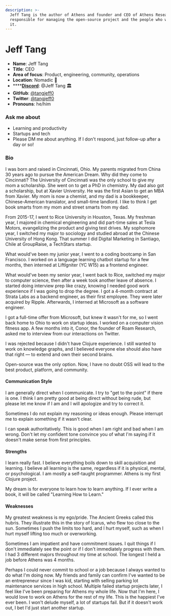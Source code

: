 ```yaml
---
description: >-
  Jeff Tang is the author of Athens and founder and CEO of Athens Research. He's
  responsible for managing the open-source project and the people who work on
  it.
---
```


# Jeff Tang

* **Name**: Jeff Tang
* **Title**: CEO
* **Area of focus**: Product, engineering, community, operations
* **Location**: Nomadic 🚣
* \*\*\*\*[**Discord**](https://discord.gg/as9h8yHNfD): @Jeff Tang 🏛
* **GitHub**: [@tangjeff0](https://github.com/tangjeff0)
* **Twitter**: [@tangjeff0](https://twitter.com/tangjeff0)
* **Pronouns**: he/him

### Ask me about

* Learning and productivity
* Startups and tech
* Please DM me about anything. If I don't respond, just follow-up after a day or so!

### **Bio**

I was born and raised in Cincinnati, Ohio. My parents migrated from China 30 years ago to pursue the American Dream. Why did they come to Cincinnati? The University of Cincinnati was the only school to give my mom a scholarship. She went on to get a PhD in chemistry. My dad also got a scholarship, but at Xavier University. He was the first Asian to get an MBA from Xavier. My mom is now a chemist, and my dad is a bookkeeper, Chinese-American translator, and small-time landlord. I like to think I get book smarts from my mom and street smarts from my dad.

From 2015-17, I went to Rice University in Houston, Texas. My freshman year, I majored in chemical engineering and did part-time sales at Tesla Motors, evangelizing the product and giving test drives. My sophomore year, I switched my major to sociology and studied abroad at the Chinese University of Hong Kong. That summer I did Digital Marketing in Santiago, Chile at GroupRaise, a TechStars startup.

What would've been my junior year, I went to a coding bootcamp in San Francisco. I worked on a language learning chatbot startup for a few months, then interned at LiftIgniter \(YC W15\) as a frontend engineer.

What would've been my senior year, I went back to Rice, switched my major to computer science, then after a week took another leave of absence. I started doing interview prep like crazy, knowing I needed good work experience if I was going to drop the degree. I got a 4-month contract at Strata Labs as a backend engineer, as their first employee. They were later acquired by Ripple. Afterwards, I interned at Microsoft as a software engineer.

I got a full-time offer from Microsoft, but knew it wasn't for me, so I went back home to Ohio to work on startup ideas. I worked on a computer vision fitness app. A few months into it, Conor, the founder of Roam Research, asked me to interview from our interactions on Twitter.

I was rejected because I didn't have Clojure experience. I still wanted to work on knowledge graphs, and I believed everyone else should also have that right — to extend and own their second brains.

Open-source was the only option. Now, I have no doubt OSS will lead to the best product, platform, and community.

#### Communication Style

I am generally direct when I communicate. I try to "get to the point" if there is one. I think I am pretty good at being direct without being rude, but please let me know if I am and I will apologize and try to correct it.

Sometimes I do not explain my reasoning or ideas enough. Please interrupt me to explain something if it wasn't clear.

I can speak authoritatively. This is good when I am right and bad when I am wrong. Don't let my confident tone convince you of what I'm saying if it doesn't make sense from first principles.

#### **Strengths**

I learn really fast. I believe everything boils down to skill acquisition and learning. I believe all learning is the same, regardless if it is physical, mental, or psychological. I am mostly a self-taught programmer. Athens is my first Clojure project.

My dream is for everyone to learn how to learn anything. If I ever write a book, it will be called "Learning How to Learn."

#### Weaknesses

My greatest weakness is my ego/pride. The Ancient Greeks called this hubris. They illustrate this in the story of Icarus, who flew too close to the sun. Sometimes I push the limits too hard, and I hurt myself, such as when I hurt myself lifting too much or overworking.

Sometimes I am impatient and have commitment issues. I quit things if I don't immediately see the point or if I don't immediately progress with them. I had 3 different majors throughout my time at school. The longest I held a job before Athens was 4 months.

Perhaps I could never commit to school or a job because I always wanted to do what I'm doing now. My friends and family can confirm I've wanted to be an entrepreneur since I was kid, starting with selling parking lot maintenance services in high school. Multiple failed startup projects later, I feel like I've been preparing for Athens my whole life. Now that I'm here, I would love to work on Athens for the rest of my life. This is the happiest I've ever been. I won't delude myself, a lot of startups fail. But if it doesn't work out, I bet I'd just start another startup.

